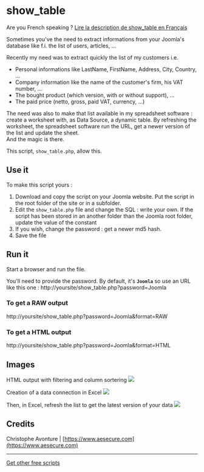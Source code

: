 # show_table #

Are you French speaking ?  [Lire la description de show_table en Français](https://github.com/cavo789/joomla_free/blob/master/show_table/lisezmoi.md)

Sometimes you've the need to extract informations from your Joomla's database like f.i. the list of users, articles, ...

Recently my need was to extract quickly the list of my customers i.e. 
* Personal informations like LastName, FirstName, Address, City, Country, ...
* Company information like the name of the customer's firm, his VAT number, ...
* The bought product (which version, with or without support), ...
* The paid price (netto, gross, paid VAT, currency, ...)

The need was also to make that list available in my spreadsheet software : create a worksheet with, as Data Source, a dynamic table.
By refreshing the worksheet, the spreadsheet software run the URL, get a newer version of the list and update the sheet.  
And the magic is there.

This script, `show_table.php`, allow this.

## Use it ##

To make this script yours : 

1. Download and copy the script on your Joomla website. Put the script in the root folder of the site or in a subfolder.
2. Edit the `show_table.php` file and change the SQL : write your own. If the script has been stored in an another folder than the Joomla root folder, update the value of the constant
3. If you wish, change the password : get a newer md5 hash.
4. Save the file

## Run it ##

Start a browser and run the file.

You'll need to provide the password. By default, it's **`Joomla`** so use an URL like this one : http://yoursite/show_table.php?password=Joomla

### To get a RAW output ###

http://yoursite/show_table.php?password=Joomla&format=RAW

### To get a HTML output ###

http://yoursite/show_table.php?password=Joomla&format=HTML

## Images ##

HTML output with filtering and column sortering
<img src="https://github.com/cavo789/joomla_free/blob/master/show_table/sample.png" />

Creation of a data connection in Excel
<img src="https://github.com/cavo789/joomla_free/blob/master/show_table/worksheet.png" />

Then, in Excel, refresh the list to get the latest version of your data
<img src="https://github.com/cavo789/joomla_free/blob/master/show_table/refresh.png" />


## Credits ##

Christophe Avonture | [https://www.aesecure.com](https://www.aesecure.com)

---

[Get other free scripts](https://github.com/cavo789/joomla_free)